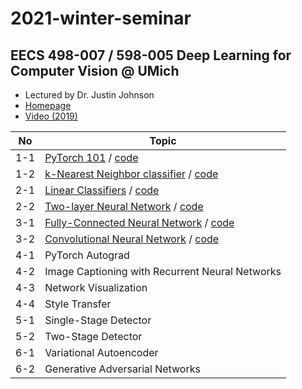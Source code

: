 # 2021-winter-seminar

## EECS 498-007 / 598-005 Deep Learning for Computer Vision @ UMich
- Lectured by Dr. Justin Johnson
- [Homepage](https://web.eecs.umich.edu/~justincj/teaching/eecs498/FA2020/)
- [Video (2019)](https://www.youtube.com/watch?v=dJYGatp4SvA&list=PL5-TkQAfAZFbzxjBHtzdVCWE0Zbhomg7r&index=1)

| No | Topic |
| --- | ---        |
|1-1| [PyTorch 101](https://web.eecs.umich.edu/~justincj/teaching/eecs498/FA2020/assignment1.html) / [code](https://github.com/hyungkwonko/2021-winter-seminar/blob/main/A1/pytorch101.ipynb)
|1-2| [k-Nearest Neighbor classifier](https://web.eecs.umich.edu/~justincj/teaching/eecs498/FA2020/assignment1.html) / [code](https://github.com/hyungkwonko/2021-winter-seminar/blob/main/A1/knn.ipynb)
|2-1| [Linear Classifiers](https://web.eecs.umich.edu/~justincj/teaching/eecs498/FA2020/assignment2.html) / [code](https://github.com/hyungkwonko/2021-winter-seminar/blob/main/A2/linear_classifier.ipynb)
|2-2| [Two-layer Neural Network](https://web.eecs.umich.edu/~justincj/teaching/eecs498/FA2020/assignment2.html) / [code](https://github.com/hyungkwonko/2021-winter-seminar/blob/main/A2/two_layer_net.ipynb)
|3-1| [Fully-Connected Neural Network](https://web.eecs.umich.edu/~justincj/teaching/eecs498/FA2020/assignment3.html) / [code](https://github.com/hyungkwonko/2021-winter-seminar/blob/main/A3/fully_connected_networks.ipynb)
|3-2| [Convolutional Neural Network](https://web.eecs.umich.edu/~justincj/teaching/eecs498/FA2020/assignment3.html) / [code](https://github.com/hyungkwonko/2021-winter-seminar/blob/main/A3/convolutional_networks.ipynb)
|4-1| PyTorch Autograd
|4-2| Image Captioning with Recurrent Neural Networks
|4-3| Network Visualization
|4-4| Style Transfer
|5-1| Single-Stage Detector
|5-2| Two-Stage Detector
|6-1| Variational Autoencoder
|6-2| Generative Adversarial Networks